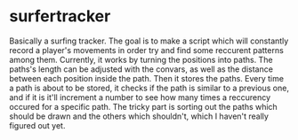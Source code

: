 # surfertracker
Basically a surfing tracker. The goal is to make a script which will constantly record a player's movements in order try and find some reccurent patterns among them.
Currently, it works by turning the positions into paths. The paths's length can be adjusted with the convars, as well as the distance between each position inside the path.
Then it stores the paths. Every time a path is about to be stored, it checks if the path is similar to a previous one, and if it is it'll increment a number to see how many times a reccurency occured for a specific path.
The tricky part is sorting out the paths which should be drawn and the others which shouldn't, which I haven't really figured out yet.

